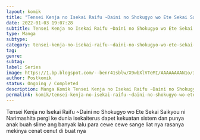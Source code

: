 ```yaml
---
layout: komik
title: "Tensei Kenja no Isekai Raifu ~Daini no Shokugyo wo Ete Sekai Saikyou ni Narimashita"
date: 2022-01-03 19:07:28
subtitle: Tensei Kenja no Isekai Raifu ~Daini no Shokugyo wo Ete Sekai Saikyou ni Narimashita
type: Manga
subtype: 
category: tensei-kenja-no-isekai-raifu-~daini-no-shokugyo-wo-ete-sekai-saikyou-ni-narimashita
tag: 
genre: 
subtag: 
label: Series
image: https://1.bp.blogspot.com/--benr41sblw/X9wbXlVTeMI/AAAAAAAAN1o/3sYDecAiO7c_O9CL6AOjHPcRZKhpSK_hACLcBGAsYHQ/s72-c/Tensei-Kenja-no-Isekai-Raifu-wo-Ete-Sekai-Saikyou-ni-Narimashita.jpg
author: Postkomik
status: Ongoing / Completed
description: Manga Komik Tensei Kenja no Isekai Raifu ~Daini no Shokugyo wo Ete Sekai Saikyou ni Narimashita | Bahasa Indonesia
permalink: komik/tensei-kenja-no-isekai-raifu-~daini-no-shokugyo-wo-ete-sekai-saikyou-ni-narimashita/
---
```


Tensei Kenja no Isekai Raifu ~Daini no Shokugyo wo Ete Sekai Saikyou ni Narimashita pergi ke dunia isekaiterus dapet kekuatan sistem dan punya anak buah slime ang banyak lalu para cewe cewe sange liat nya rasanya mekinya cenat cenut di buat nya
